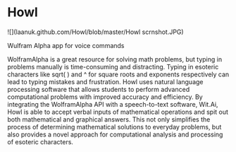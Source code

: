 Howl
====

![](laanuk.github.com/Howl/blob/master/Howl scrnshot.JPG)

Wulfram Alpha app for voice commands

WolframAlpha is a great resource for solving math problems, but typing in problems manually is time-consuming and distracting. Typing in esoteric characters like sqrt( ) and ^ for square roots and exponents respectively can lead to typing mistakes and frustration. Howl uses natural language processing software that allows students to perform advanced computational problems with improved accuracy and efficiency. By integrating the WolframAlpha API with a speech-to-text software, Wit.Ai, Howl is able to accept verbal inputs of mathematical operations and spit out both mathematical and graphical answers. This not only simplifies the process of determining mathematical solutions to everyday problems, but also provides a novel approach for computational analysis and processing of esoteric characters.

